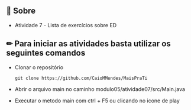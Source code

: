 ## 📌 Sobre

- Atividade 7 - Lista de exercícios sobre ED

## ✏ Para iniciar as atividades basta utilizar os seguintes comandos

- Clonar o repositório
    <pre><code>git clone https://github.com/CaioMMendes/MaisPraTi</code></pre>

- Abrir o arquivo main no caminho modulo05/atividade07/src/Main.java

- Executar o metodo main com ctrl + F5 ou clicando no icone de play
